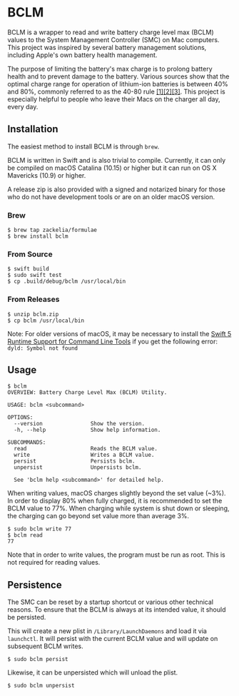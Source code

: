 # BCLM

BCLM is a wrapper to read and write battery charge level max (BCLM) values to the System Management Controller (SMC) on Mac computers. This project was inspired by several battery management solutions, including Apple's own battery health management.

The purpose of limiting the battery's max charge is to prolong battery health and to prevent damage to the battery. Various sources show that the optimal charge range for operation of lithium-ion batteries is between 40% and 80%, commonly referred to as the 40-80 rule [[1]](https://www.apple.com/batteries/why-lithium-ion/)[[2]](https://www.eeworldonline.com/why-you-should-stop-fully-charging-your-smartphone-now/)[[3]](https://www.csmonitor.com/Technology/Tech/2014/0103/40-80-rule-New-tip-for-extending-battery-life). This project is especially helpful to people who leave their Macs on the charger all day, every day.

## Installation

The easiest method to install BCLM is through `brew`.

BCLM is written in Swift and is also trivial to compile. Currently, it can only be compiled on macOS Catalina (10.15) or higher but it can run on OS X Mavericks (10.9) or higher.

A release zip is also provided with a signed and notarized binary for those who do not have development tools or are on an older macOS version.

### Brew

```
$ brew tap zackelia/formulae
$ brew install bclm
```

### From Source

```
$ swift build
$ sudo swift test
$ cp .build/debug/bclm /usr/local/bin
```

### From Releases

```
$ unzip bclm.zip
$ cp bclm /usr/local/bin
```

Note: For older versions of macOS, it may be necessary to install the [Swift 5 Runtime Support for Command Line Tools](https://support.apple.com/kb/dl1998?locale=en_US) if you get the following error: `dyld: Symbol not found`

## Usage

```
$ bclm
OVERVIEW: Battery Charge Level Max (BCLM) Utility.

USAGE: bclm <subcommand>

OPTIONS:
  --version               Show the version.
  -h, --help              Show help information.

SUBCOMMANDS:
  read                    Reads the BCLM value.
  write                   Writes a BCLM value.
  persist                 Persists bclm.
  unpersist               Unpersists bclm.

  See 'bclm help <subcommand>' for detailed help.
```

When writing values, macOS charges slightly beyond the set value (~3%). In order to display 80% when fully charged, it is recommended to set the BCLM value to 77%. When charging while system is shut down or sleeping, the charging can go beyond set value more than average 3%.

```
$ sudo bclm write 77
$ bclm read
77
```

Note that in order to write values, the program must be run as root. This is not required for reading values.

## Persistence

The SMC can be reset by a startup shortcut or various other technical reasons. To ensure that the BCLM is always at its intended value, it should be persisted.

This will create a new plist in `/Library/LaunchDaemons` and load it via `launchctl`. It will persist with the current BCLM value and will update on subsequent BCLM writes.

```
$ sudo bclm persist
```

 Likewise, it can be unpersisted which will unload the plist.

```
$ sudo bclm unpersist
```
